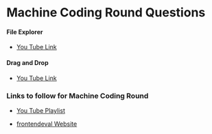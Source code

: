 # Machine Coding Round Questions

#### File Explorer

-  [You Tube Link](https://www.youtube.com/watch?v=20F_KzHPpvI)

#### Drag and Drop

-  [You Tube Link](https://www.youtube.com/watch?v=jfYWwQrtzzY) 



### Links to follow for Machine Coding Round 

-  [You Tube Playlist](https://www.youtube.com/playlist?list=PLOfzxGau1V5XoFTrzwmdb3uhUtn8nJDNE)

-  [frontendeval Website](https://frontendeval.com/)





